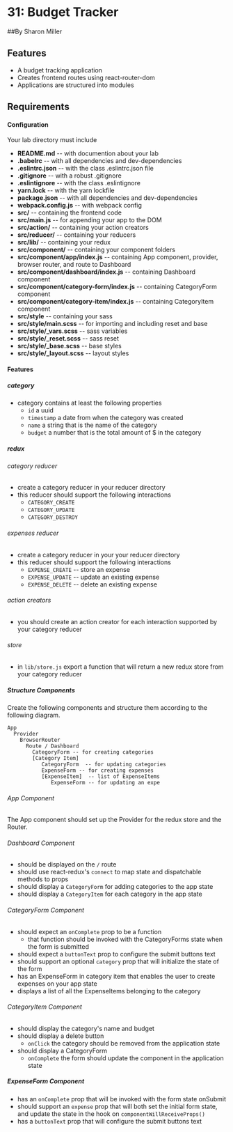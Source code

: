 31: Budget Tracker
===
##By Sharon Miller

## Features
* A budget tracking application
* Creates frontend routes using react-router-dom
* Applications are structured into modules


## Requirements
#### Configuration
Your lab directory must include
* **README.md** -- with documention about your lab
* **.babelrc** -- with all dependencies and dev-dependencies
* **.eslintrc.json** -- with the class .eslintrc.json file
* **.gitignore** -- with a robust .gitignore
* **.eslintignore** -- with the class .eslintignore
* **yarn.lock** -- with the yarn lockfile
* **package.json** -- with all dependencies and dev-dependencies
* **webpack.config.js** -- with webpack config
* **src/** -- containing the frontend code
* **src/main.js** -- for appending your app to the DOM
* **src/action/** -- containing your action creators
* **src/reducer/** -- containing your reducers
* **src/lib/** -- containing your redux
* **src/component/** -- containing your component folders
* **src/component/app/index.js** -- containing App component, provider, browser router, and route to Dashboard
* **src/component/dashboard/index.js** -- containing Dashboard component
* **src/component/category-form/index.js** -- containing CategoryForm component
* **src/component/category-item/index.js** -- containing CategoryItem component
* **src/style** -- containing your sass
* **src/style/main.scss** -- for importing and including reset and base
* **src/style/_vars.scss** -- sass variables
* **src/style/_reset.scss** -- sass reset
* **src/style/_base.scss** -- base styles
* **src/style/_layout.scss** -- layout styles

#### Features
##### category
* category  contains at least the following properties
  * `id` a uuid
  * `timestamp` a date from when the category was created
  * `name` a string that is the name of the category
  * `budget` a number that is the total amount of $ in the category

##### redux
###### category reducer
* create a category reducer in your reducer directory
* this reducer should support the following interactions
  * `CATEGORY_CREATE`
  * `CATEGORY_UPDATE`
  * `CATEGORY_DESTROY`
###### expenses reducer
* create a category reducer in your your reducer directory
* this reducer should support the following interactions 
  * `EXPENSE_CREATE` -- store an expense
  * `EXPENSE_UPDATE` -- update an existing expense
  * `EXPENSE_DELETE` -- delete an existing expense

###### action creators
* you should create an action creator for each interaction supported by your category reducer

###### store
* in `lib/store.js` export a function that will return a new redux store from your category reducer

##### Structure Components
Create the following components and structure them according to the following diagram.
```
App
  Provider
    BrowserRouter
      Route / Dashboard
        CategoryForm -- for creating categories
        [Category Item]
           CategoryForm  -- for updating categories
           ExpenseForm -- for creating expenses
           [ExpenseItem]  -- list of ExpenseItems
              ExpenseForm -- for updating an expe
```

###### App Component
The App component should set up the Provider for the redux store and the Router.

###### Dashboard Component
* should be displayed on the `/` route
* should use react-redux's `connect` to map state and dispatchable methods to props
* should display a `CategoryForm` for adding categories to the app state
* should display a `CategoryItem` for each category in the app state

###### CategoryForm Component
* should expect an `onComplete` prop to be a function
  * that function should be invoked with the CategoryForms state when the form is submitted
* should expect a `buttonText` prop to configure the submit buttons text
* should support an optional `category` prop that will initialize the state of the form
* has an ExpenseForm in category item that enables the user to create expenses on your app state
* displays a list of all the ExpenseItems belonging to the category


###### CategoryItem Component
* should display the category's name and budget
* should display a delete button
  * `onClick` the category should be removed from the application state
* should display a CategoryForm
  * `onComplete` the form should update the component in the application state

##### ExpenseForm Component 
* has an `onComplete` prop that will be invoked with the form state onSubmit
* should support an `expense` prop that will both set the initial form state, and update the state in the hook on `componentWillReceiveProps()`
* has a `buttonText` prop that will configure the submit buttons text